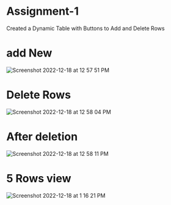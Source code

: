 # Assignment-1
Created a Dynamic Table with Buttons to Add and Delete Rows




# add New
![Screenshot 2022-12-18 at 12 57 51 PM](https://user-images.githubusercontent.com/47717448/208286714-d6d1a749-8c95-44c0-be93-c42064305344.png)



# Delete Rows
![Screenshot 2022-12-18 at 12 58 04 PM](https://user-images.githubusercontent.com/47717448/208286755-20146e41-fc14-4cb0-a6d7-fa70a7c6e17f.png)


# After deletion
![Screenshot 2022-12-18 at 12 58 11 PM](https://user-images.githubusercontent.com/47717448/208286770-d0153bbb-b675-4d91-8305-46b6857ca184.png)

# 5 Rows view
![Screenshot 2022-12-18 at 1 16 21 PM](https://user-images.githubusercontent.com/47717448/208287202-eee89462-bc95-43a6-b8b1-8300d4d318c9.png)
